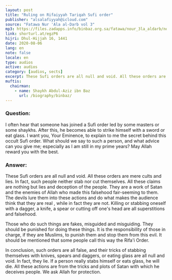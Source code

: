 ```yaml
---
layout: post
title: "Ruling on Rifaiyyah Tariqah Sufi order"
publisher: "alsalafiyyah@icloud.com"
source: "Fatawa Nur 'Ala al-Darb vol 3"
mp3: https://files.zadapps.info/binbaz.org.sa/fatawa/nour_3la_aldarb/nour_487/48702.mp3
link: shorturl.at/egzP6
hijri: Dhul-Hijjah 16, 1441
date: 2020-08-06
lang: en
note: false
locale: en
type: audios
active: audios
category: [audios, sects]
excerpt: These Sufi orders are all null and void. All these orders are mere cults and lies. In fact, such people neither stab nor cut themselves.
muftis:
  chairman: 
    - name: Shaykh Abdul-Aziz ibn Baz
      url: /biography/binbaz/
---
```


### Question:
I often hear that someone has joined a Sufi order led by some masters or some shaykhs. After this, he becomes able to strike himself with a sword or eat glass. I want you, Your Eminence, to explain to me the secret behind this occult Sufi order. What should we say to such a person, and what advice can you give me; especially as I am still in my prime years? May Allah reward you with the best. 

### Answer:
These Sufi orders are all null and void. All these orders are mere cults and lies. In fact, such people neither stab nor cut themselves. All these claims are nothing but lies and deception of the people. They are a work of Satan and the enemies of Allah who made this falsehood fair-seeming to them. The devils lure them into these actions and do what makes the audience think that they are real , while in fact they are not. Killing or stabbing oneself with a dagger, a knife, a spear or cutting off one's head are all superstitions and falsehood. 

Those who do such things are fakes, misguided and misguiding. They should be punished for doing these things. It is the responsibility of those in charge, if they are Muslims, to punish them and stop them from this evil. It should be mentioned that some people call this way the Rifa'i Order. 

In conclusion, such orders are all false, and their tricks of stabbing themselves with knives, spears and daggers, or eating glass are all null and void. In fact, they lie. If a person really stabs himself or eats glass, he will die. All these actions are from the tricks and plots of Satan with which he deceives people. We ask Allah for protection. 
